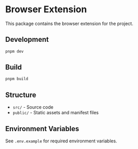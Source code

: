 # Browser Extension

This package contains the browser extension for the project.

## Development

```bash
pnpm dev
```

## Build

```bash
pnpm build
```

## Structure

- `src/` - Source code
- `public/` - Static assets and manifest files

## Environment Variables

See `.env.example` for required environment variables.
